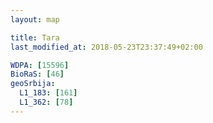 ```yaml
---
layout: map

title: Tara
last_modified_at: 2018-05-23T23:37:49+02:00

WDPA: [15596]
BioRaS: [46]
geoSrbija:
  L1_183: [161]
  L1_362: [78]
---
```

